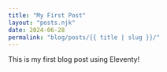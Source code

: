 ```yaml
---
title: "My First Post"
layout: "posts.njk"
date: 2024-06-28
permalink: "blog/posts/{{ title | slug }}/"
---
```

This is my first blog post using Eleventy!

